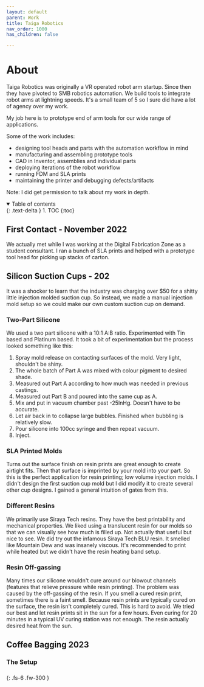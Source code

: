 ```yaml
---
layout: default
parent: Work
title: Taiga Robotics
nav_order: 1000
has_children: false

---
```


# About
Taiga Robotics was originally a VR operated robot arm startup. Since then they have pivoted to SMB robotics automation. We build tools to integrate robot arms at lightning speeds. It's a small team of 5 so I sure did have a lot of agency over my work.

My job here is to prototype end of arm tools for our wide range of applications. 

Some of the work includes:
- designing tool heads and parts with the automation workflow in mind
- manufacturing and assembling prototype tools
- CAD in Inventor, assemblies and individual parts
- deploying iterations of the robot workflow
- running FDM and SLA prints
- maintaining the printer and debugging defects/artifacts

Note: I did get permission to talk about my work in depth.

<details open markdown="block">
  <summary>
    Table of contents
  </summary>
  {: .text-delta }
1. TOC
{:toc}
</details>

## First Contact - November 2022
We actually met while I was working at the Digital Fabrication Zone as a student consultant. I ran a bunch of SLA prints and helped with a prototype tool head for picking up stacks of carton.


## Silicon Suction Cups - 202
It was a shocker to learn that the industry was charging over $50 for a shitty little injection molded suction cup. So instead, we made a manual injection mold setup so we could make our own custom suction cup on demand.


### Two-Part Silicone
We used a two part silicone with a 10:1 A:B ratio. Experimented with Tin based and Platinum based. It took a bit of experimentation but the process looked something like this:

1. Spray mold release on contacting surfaces of the mold. Very light, shouldn't be shiny.
2. The whole batch of Part A was mixed with colour pigment to desired shade.
3. Measured out Part A according to how much was needed in previous castings.
4. Measured out Part B and poured into the same cup as A.
5. Mix and put in vacuum chamber past -25InHg. Doesn't have to be accurate.
6. Let air back in to collapse large bubbles. Finished when bubbling is relatively slow.
7. Pour silicone into 100cc syringe and then repeat vacuum.
8. Inject.


### SLA Printed Molds 
Turns out the surface finish on resin prints are great enough to create airtight fits. Then that surface is imprinted by your mold into your part. So this is the perfect application for resin printing; low volume injection molds. I didn't design the first suction cup mold but I did modify it to create several other cup designs. I gained a general intuition of gates from this.


### Different Resins
We primarily use Siraya Tech resins. They have the best printability and mechanical properties. We liked using a translucent resin for our molds so that we can visually see how much is filled up. Not actually that useful but nice to see.
We did try out the infamous Siraya Tech BLU resin. It smelled like Mountain Dew and was insanely viscous. It's recommended to print while heated but we didn't have the resin heating band setup.


### Resin Off-gassing
Many times our silicone wouldn't cure around our blowout channels (features that relieve pressure while resin printing). The problem was caused by the off-gassing of the resin. If you smell a cured resin print, sometimes there is a faint smell. Because resin prints are typically cured on the surface, the resin isn't completely cured. This is hard to avoid. We tried our best and let resin prints sit in the sun for a few hours. Even curing for 20 minutes in a typical UV curing station was not enough. The resin actually desired heat from the sun.


## Coffee Bagging 2023

### The Setup

###


{: .fs-6 .fw-300 }